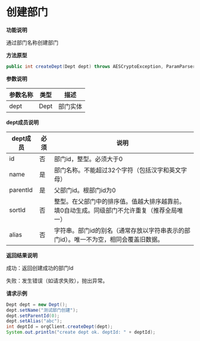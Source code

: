 # 创建部门

**功能说明**

通过部门名称创建部门

**方法原型**

```java
public int createDept(Dept dept) throws AESCryptoException, ParamParserException, HttpRequestException;
```

**参数说明**

| 参数名称 | 类型 | 描述     |
| -------- | ---- | -------- |
| dept     | Dept | 部门实体 |

**dept成员说明**

| dept成员 | 必须 | 说明                                                         |
| -------- | ---- | ------------------------------------------------------------ |
| id       | 否   | 部门id，整型。必须大于0                                      |
| name     | 是   | 部门名称。不能超过32个字符（包括汉字和英文字母）             |
| parentId | 是   | 父部门id。根部门id为0                                        |
| sortId   | 否   | 整型。在父部门中的排序值。值越大排序越靠前。填0自动生成。同级部门不允许重复（推荐全局唯一） |
| alias    | 否   | 字符串。部门id的别名（通常存放以字符串表示的部门id）。唯一不为空，相同会覆盖旧数据。 |

**返回结果说明**

成功：返回创建成功的部门Id

失败：发生错误（如请求失败），抛出异常。

**请求示例**

```java
Dept dept = new Dept();
dept.setName("测试部门创建");
dept.setParentId(0);
dept.setAlias("abc");
int deptId = orgClient.createDept(dept);
System.out.println("create dept ok. deptId: " + deptId);
```